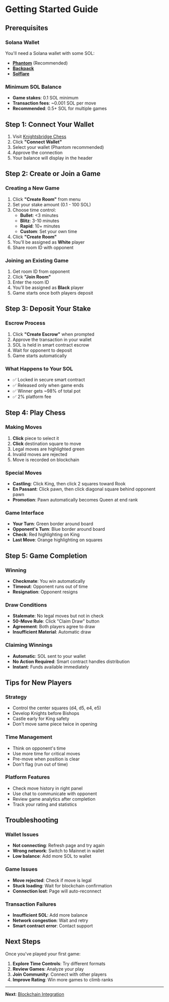 # Getting Started Guide

## Prerequisites

### Solana Wallet
You'll need a Solana wallet with some SOL:

- **[Phantom](https://phantom.app/)** (Recommended)
- **[Backpack](https://backpack.app/)**
- **[Solflare](https://solflare.com/)**

### Minimum SOL Balance
- **Game stakes**: 0.1 SOL minimum
- **Transaction fees**: ~0.001 SOL per move
- **Recommended**: 0.5+ SOL for multiple games

## Step 1: Connect Your Wallet

1. Visit [Knightsbridge Chess](https://knightsbridge-chess.com)
2. Click **"Connect Wallet"** 
3. Select your wallet (Phantom recommended)
4. Approve the connection
5. Your balance will display in the header

## Step 2: Create or Join a Game

### Creating a New Game
1. Click **"Create Room"** from menu
2. Set your stake amount (0.1 - 100 SOL)
3. Choose time control:
   - **Bullet**: <3 minutes
   - **Blitz**: 3-10 minutes  
   - **Rapid**: 10+ minutes
   - **Custom**: Set your own time
4. Click **"Create Room"**
5. You'll be assigned as **White** player
6. Share room ID with opponent

### Joining an Existing Game
1. Get room ID from opponent
2. Click **"Join Room"** 
3. Enter the room ID
4. You'll be assigned as **Black** player
5. Game starts once both players deposit

## Step 3: Deposit Your Stake

### Escrow Process
1. Click **"Create Escrow"** when prompted
2. Approve the transaction in your wallet
3. SOL is held in smart contract escrow
4. Wait for opponent to deposit
5. Game starts automatically

### What Happens to Your SOL
- ✅ Locked in secure smart contract
- ✅ Released only when game ends
- ✅ Winner gets ~98% of total pot
- ✅ 2% platform fee

## Step 4: Play Chess

### Making Moves
1. **Click** piece to select it
2. **Click** destination square to move
3. Legal moves are highlighted green
4. Invalid moves are rejected
5. Move is recorded on blockchain

### Special Moves
- **Castling**: Click King, then click 2 squares toward Rook
- **En Passant**: Click pawn, then click diagonal square behind opponent pawn
- **Promotion**: Pawn automatically becomes Queen at end rank

### Game Interface
- **Your Turn**: Green border around board
- **Opponent's Turn**: Blue border around board  
- **Check**: Red highlighting on King
- **Last Move**: Orange highlighting on squares

## Step 5: Game Completion

### Winning
- **Checkmate**: You win automatically
- **Timeout**: Opponent runs out of time
- **Resignation**: Opponent resigns

### Draw Conditions
- **Stalemate**: No legal moves but not in check
- **50-Move Rule**: Click "Claim Draw" button
- **Agreement**: Both players agree to draw
- **Insufficient Material**: Automatic draw

### Claiming Winnings
- **Automatic**: SOL sent to your wallet
- **No Action Required**: Smart contract handles distribution
- **Instant**: Funds available immediately

## Tips for New Players

### Strategy
- Control the center squares (d4, d5, e4, e5)
- Develop Knights before Bishops
- Castle early for King safety
- Don't move same piece twice in opening

### Time Management
- Think on opponent's time
- Use more time for critical moves
- Pre-move when position is clear
- Don't flag (run out of time)

### Platform Features
- Check move history in right panel
- Use chat to communicate with opponent
- Review game analytics after completion
- Track your rating and statistics

## Troubleshooting

### Wallet Issues
- **Not connecting**: Refresh page and try again
- **Wrong network**: Switch to Mainnet in wallet
- **Low balance**: Add more SOL to wallet

### Game Issues  
- **Move rejected**: Check if move is legal
- **Stuck loading**: Wait for blockchain confirmation
- **Connection lost**: Page will auto-reconnect

### Transaction Failures
- **Insufficient SOL**: Add more balance
- **Network congestion**: Wait and retry
- **Smart contract error**: Contact support

## Next Steps

Once you've played your first game:

1. **Explore Time Controls**: Try different formats
2. **Review Games**: Analyze your play
3. **Join Community**: Connect with other players
4. **Improve Rating**: Win more games to climb ranks

---

**Next**: [Blockchain Integration](./blockchain-integration.md)